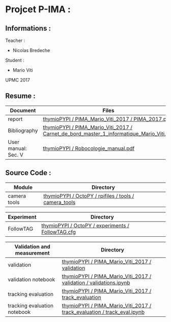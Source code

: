 
# Projcet P-IMA :

## Informations :
Teacher :
- Nicolas Bredeche

Student :
- Mario Viti

UPMC 2017

## Resume :
| Document | Files |
| ------ | ------ |
| report | [thymioPYPI / PIMA_Mario_Viti_2017 / PIMA_2017.pdf][rep] |
| Bibliography | [thymioPYPI / PIMA_Mario_Viti_2017 / Carnet_de_bord_master_1_informatique_Mario_Viti.pdf][bibli] |
| User manual: Sec. V | [thymioPYPI / Robocologie_manual.pdf][man] |

## Source Code :

| Module | Directory |
| ------ | ------ |
| camera tools | [thymioPYPI / OctoPY / rpifiles / tools / camera_tools][cam_tool] |

| Experiment | Directory |
| ------ | ------ |
| FollowTAG | [thymioPYPI / OctoPY / experiments / FollowTAG.cfg][fltg] |

| Validation and measurement |  Directory |
| ------ | ------ |
|  validation | [thymioPYPI / PIMA_Mario_Viti_2017 / validation ][val] |
|  validation notebook | [thymioPYPI / PIMA_Mario_Viti_2017 / validation / validations.ipynb][valnb] |
|  tracking evaluation | [thymioPYPI / PIMA_Mario_Viti_2017 / track_evaluation ][trkval] |
|  tracking evaluation notebook | [thymioPYPI / PIMA_Mario_Viti_2017 / track_evaluation / track_eval.ipynb ][trkvalnb] |

[rep]: <https://github.com/nekonaute/thymioPYPI/blob/master/PIMA_Mario_Viti_2017/PIMA2017.pdf>
[bibli]: <https://github.com/nekonaute/thymioPYPI/blob/master/PIMA_Mario_Viti_2017/Carnet%20de%20bord_master_1_informatique_Mario_Viti.pdf>
[man]: <https://github.com/nekonaute/thymioPYPI/blob/master/Robocologie_manual.pdf>
[cam_tool]: <https://github.com/nekonaute/thymioPYPI/tree/master/OctoPY/rpifiles/tools/camera_tools>

[fltg]: <https://github.com/nekonaute/thymioPYPI/tree/master/OctoPY/rpifiles/experiments/FollowTAG>
[val]: <https://github.com/nekonaute/thymioPYPI/tree/master/PIMA_Mario_Viti_2017/validation>
[valnb]: <https://github.com/nekonaute/thymioPYPI/blob/master/PIMA_Mario_Viti_2017/validation/validations.ipynb>

[trkval]: <https://github.com/nekonaute/thymioPYPI/tree/master/PIMA_Mario_Viti_2017/track_evaluation>
[trkvalnb]: <https://github.com/nekonaute/thymioPYPI/blob/master/PIMA_Mario_Viti_2017/track_evaluation/track_eval.ipynb>

